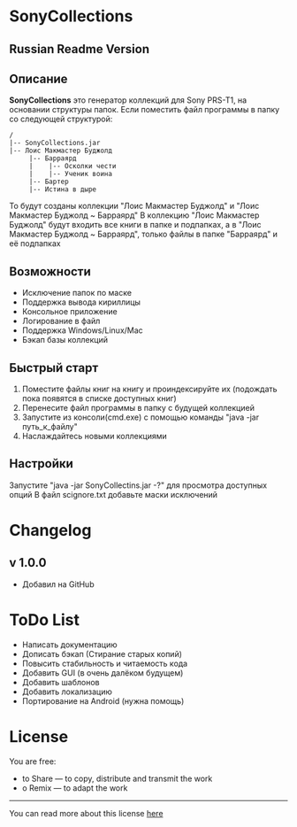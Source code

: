 SonyCollections
==========

Russian Readme Version
----------------------

Описание
-----------

**SonyCollections** это генератор коллекций для Sony PRS-T1, на основании структуры папок.
Если поместить файл программы в папку со следующей структурой:

	/
	|-- SonyCollections.jar
	|-- Лоис Макмастер Буджолд
	     |-- Барраярд
	     |    |-- Осколки чести
	     |    |-- Ученик воина
	     |-- Бартер
	     |-- Истина в дыре

То будут созданы коллекции "Лоис Макмастер Буджолд" и "Лоис Макмастер Буджолд ~ Барраярд"
В коллекцию "Лоис Макмастер Буджолд" будут входить все книги в папке и подпапках, а в "Лоис Макмастер Буджолд ~ Барраярд", только файлы в папке "Барраярд" и её подпапках

Возможности
-----------
* Исключение папок по маске
* Поддержка вывода кириллицы
* Консольное приложение
* Логирование в файл
* Поддержка Windows/Linux/Mac
* Бэкап базы коллекций

Быстрый старт
------------
1. Поместите файлы книг на книгу и проиндексируйте их (подождать пока появятся в списке доступных книг)
2. Перенесите файл программы в папку с будущей коллекцией
3. Запустите из консоли(cmd.exe) с помощью команды "java -jar путь_к_файлу"
4. Наслаждайтесь новыми коллекциями

Настройки
------------
Запустите "java -jar SonyCollectins.jar -?" для просмотра доступных опций 
В файл scignore.txt добавьте маски исключений

Changelog
=========

v 1.0.0
-----

* Добавил на GitHub

ToDo List
=========

* Написать документацию
* Дописать бэкап (Стирание старых копий)
* Повысить стабильность и читаемость кода
* Добавить GUI (в очень далёком будущем)
* Добавить шаблонов
* Добавить локализацию
* Портирование на Android (нужна помощь)

License
=========

You are free:

* to Share — to copy, distribute and transmit the work
* o Remix — to adapt the work

-----
You can read more about this license [here](http://creativecommons.org/licenses/by-nc-sa/3.0/)
